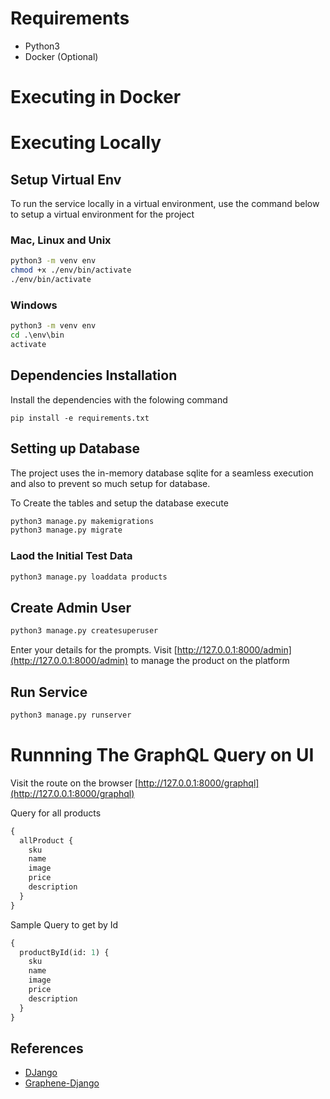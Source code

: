 

# Requirements

- Python3
- Docker (Optional)

# Executing in Docker

# Executing Locally

## Setup Virtual Env

To run the service locally in a virtual environment, use the command below to setup 
a virtual environment for the project

### Mac, Linux and Unix

```bash
python3 -m venv env
chmod +x ./env/bin/activate
./env/bin/activate
```

### Windows

```cmd
python3 -m venv env
cd .\env\bin
activate
```

## Dependencies Installation

Install the dependencies with the folowing command

```
pip install -e requirements.txt
```

## Setting up Database

The project uses the in-memory database sqlite for a seamless execution and also to prevent 
so much setup for database.

To Create the tables and setup the database execute

```bash
python3 manage.py makemigrations  
python3 manage.py migrate
```

### Laod the Initial Test Data

```bash
python3 manage.py loaddata products
```

## Create Admin User

```bash
python3 manage.py createsuperuser
```

Enter your details for the prompts.
Visit [http://127.0.0.1:8000/admin](http://127.0.0.1:8000/admin) to manage the product on the platform

## Run Service

```bash
python3 manage.py runserver
```

# Runnning The GraphQL Query on UI

Visit the route on the browser [http://127.0.0.1:8000/graphql](http://127.0.0.1:8000/graphql)

Query for all products

```graphql
{
  allProduct {
    sku
    name
    image
    price
    description
  }
}

```

Sample Query to get by Id

```graphql
{
  productById(id: 1) {
    sku
    name
    image
    price
    description
  }
}

```

## References

- [DJango](#https://www.djangoproject.com/)
- [Graphene-Django](#https://docs.graphene-python.org/projects/django/en/latest/)


